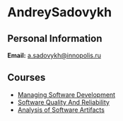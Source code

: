 






AndreySadovykh
==============






Personal Information
--------------------


 **Email:** a.sadovykh@innopolis.ru



Courses
-------


* [Managing Software Development](https://eduwiki.innopolis.university/index.php/MSc:ManagingSoftwareDevelopment)
* [Software Quality And Reliability](https://eduwiki.innopolis.university/index.php/BSc:SoftwareQualityandReliability)
* [Analysis of Software Artifacts](https://eduwiki.innopolis.university/index.php/MSc:AnalysisSoftwareArtifacts)










